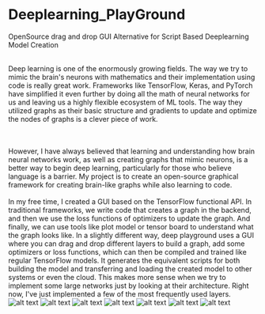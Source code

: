 # Deeplearning_PlayGround
 OpenSource drag and drop GUI Alternative for Script Based Deeplearning Model Creation 

   <br>Deep learning is one of the enormously growing fields. The way we try to mimic the brain's neurons with mathematics and their implementation using code is really great work.
   Frameworks like TensorFlow, Keras, and PyTorch have simplified it even further by doing all the math of neural networks for us and leaving us a highly flexible ecosystem of ML tools. The way they utilized graphs as their basic structure and gradients to update and optimize the nodes of graphs is a clever piece of work.
   
   <br><br>However, I have always believed that learning and understanding how brain neural networks work, as well as creating graphs that mimic neurons, is a better way to begin deep learning, particularly for those who believe language is a barrier.
   My project is to create an open-source graphical framework for creating brain-like graphs while also learning to code.
   <br><br>
   In my free time, I created a GUI based on the TensorFlow functional API. In traditional frameworks, we write code that creates a graph in the backend, and then we use the loss functions of optimizers to update the graph. And finally, we can use tools like plot model or tensor board to understand what the graph looks like. In a slightly different way, deep playground uses a GUI where you can drag and drop different layers to build a graph, add some optimizers or loss functions, which can then be compiled and trained like regular TensorFlow models.
    It generates the equivalent scripts for both building the model and transferring and loading the created model to other systems or even the cloud.
   This makes more sense when we try to implement some large networks just by looking at their architecture.
   Right now, I've just implemented a few of the most frequently used layers.   
![alt text](https://github.com/crazysuryaa/Deeplearning_PlayGround/tree/master/images/img(1).png?raw=true)
![alt text](https://github.com/[username]/[reponame]/blob/[branch]/image.jpg?raw=true)
![alt text](https://github.com/[username]/[reponame]/blob/[branch]/image.jpg?raw=true)
![alt text](https://github.com/[username]/[reponame]/blob/[branch]/image.jpg?raw=true)
![alt text](https://github.com/[username]/[reponame]/blob/[branch]/image.jpg?raw=true)
![alt text](https://github.com/[username]/[reponame]/blob/[branch]/image.jpg?raw=true)
![alt text](https://github.com/[username]/[reponame]/blob/[branch]/image.jpg?raw=true)
